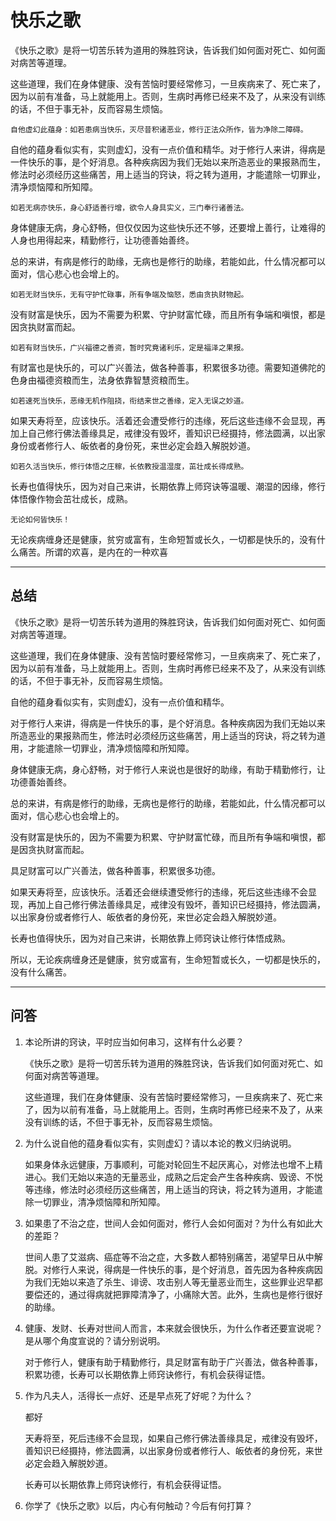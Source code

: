 # 快乐之歌

《快乐之歌》是将一切苦乐转为道用的殊胜窍诀，告诉我们如何面对死亡、如何面对病苦等道理。

这些道理，我们在身体健康、没有苦恼时要经常修习，一旦疾病来了、死亡来了，因为以前有准备，马上就能用上。否则，生病时再修已经来不及了，从来没有训练的话，不但于事无补，反而容易生烦恼。

```
自他虚幻此蕴身：如若患病当快乐，灭尽昔积诸恶业，修行正法众所作，皆为净除二障碍。
```

自他的蕴身看似实有，实则虚幻，没有一点价值和精华。对于修行人来讲，得病是一件快乐的事，是个好消息。各种疾病因为我们无始以来所造恶业的果报熟而生，修法时必须经历这些痛苦，用上适当的窍诀，将之转为道用，才能遣除一切罪业，清净烦恼障和所知障。

```
如若无病亦快乐，身心舒适善行增，欲令人身具实义，三门奉行诸善法。
```

身体健康无病，身心舒畅，但仅仅因为这些快乐还不够，还要增上善行，让难得的人身也用得起来，精勤修行，让功德善始善终。

总的来讲，有病是修行的助缘，无病也是修行的助缘，若能如此，什么情况都可以面对，信心悲心也会增上的。

```
如若无财当快乐，无有守护忙碌事，所有争端及恼怒，悉由贪执财物起。
```

没有财富是快乐，因为不需要为积累、守护财富忙碌，而且所有争端和嗔恨，都是因贪执财富而起。

```
如若有财当快乐，广兴福德之善资，暂时究竟诸利乐，定是福泽之果报。
```

有财富也是快乐的，可以广兴善法，做各种善事，积累很多功德。需要知道佛陀的色身由福德资粮而生，法身依靠智慧资粮而生。

```
如若速死当快乐，恶缘无机作阻挠，衔结来世之善缘，定入无误之妙道。
```

如果天寿将至，应该快乐。活着还会遭受修行的违缘，死后这些违缘不会显现，再加上自己修行佛法善缘具足，戒律没有毁坏，善知识已经摄持，修法圆满，以出家身份或者修行人、皈依者的身份死，来世必定会趋入解脱妙道。

```
如若久活当快乐，修行体悟之庄稼，长依教授温湿度，茁壮成长得成熟。
```

长寿也值得快乐，因为对自己来讲，长期依靠上师窍诀等温暖、潮湿的因缘，修行体悟像作物会茁壮成长，成熟。

```
无论如何皆快乐！
```

无论疾病缠身还是健康，贫穷或富有，生命短暂或长久，一切都是快乐的，没有什么痛苦。所谓的欢喜，是内在的一种欢喜

***

## 总结

《快乐之歌》是将一切苦乐转为道用的殊胜窍诀，告诉我们如何面对死亡、如何面对病苦等道理。

这些道理，我们在身体健康、没有苦恼时要经常修习，一旦疾病来了、死亡来了，因为以前有准备，马上就能用上。否则，生病时再修已经来不及了，从来没有训练的话，不但于事无补，反而容易生烦恼。

自他的蕴身看似实有，实则虚幻，没有一点价值和精华。

对于修行人来讲，得病是一件快乐的事，是个好消息。各种疾病因为我们无始以来所造恶业的果报熟而生，修法时必须经历这些痛苦，用上适当的窍诀，将之转为道用，才能遣除一切罪业，清净烦恼障和所知障。

身体健康无病，身心舒畅，对于修行人来说也是很好的助缘，有助于精勤修行，让功德善始善终。

总的来讲，有病是修行的助缘，无病也是修行的助缘，若能如此，什么情况都可以面对，信心悲心也会增上的。

没有财富是快乐的，因为不需要为积累、守护财富忙碌，而且所有争端和嗔恨，都是因贪执财富而起。

具足财富可以广兴善法，做各种善事，积累很多功德。

如果天寿将至，应该快乐。活着还会继续遭受修行的违缘，死后这些违缘不会显现，再加上自己修行佛法善缘具足，戒律没有毁坏，善知识已经摄持，修法圆满，以出家身份或者修行人、皈依者的身份死，来世必定会趋入解脱妙道。

长寿也值得快乐，因为对自己来讲，长期依靠上师窍诀让修行体悟成熟。

所以，无论疾病缠身还是健康，贫穷或富有，生命短暂或长久，一切都是快乐的，没有什么痛苦。

***

## 问答

1. 本论所讲的窍诀，平时应当如何串习，这样有什么必要？

    《快乐之歌》是将一切苦乐转为道用的殊胜窍诀，告诉我们如何面对死亡、如何面对病苦等道理。

    这些道理，我们在身体健康、没有苦恼时要经常修习，一旦疾病来了、死亡来了，因为以前有准备，马上就能用上。否则，生病时再修已经来不及了，从来没有训练的话，不但于事无补，反而容易生烦恼。

2. 为什么说自他的蕴身看似实有，实则虚幻？请以本论的教义归纳说明。

    如果身体永远健康，万事顺利，可能对轮回生不起厌离心，对修法也增不上精进心。我们无始以来造的无量恶业，成熟之后定会产生各种疾病、毁谤、不悦等违缘，修法时必须经历这些痛苦，用上适当的窍诀，将之转为道用，才能遣除一切罪业，清净烦恼障和所知障。
    
3. 如果患了不治之症，世间人会如何面对，修行人会如何面对？为什么有如此大的差距？

    世间人患了艾滋病、癌症等不治之症，大多数人都特别痛苦，渴望早日从中解脱。对修行人来说，得病是一件快乐的事，是个好消息，首先因为各种疾病因为我们无始以来造了杀生、诽谤、攻击别人等无量恶业而生，这些罪业迟早都要偿还的，通过得病就把罪障清净了，小痛除大苦。此外，生病也是修行很好的助缘。

4. 健康、发财、长寿对世间人而言，本来就会很快乐，为什么作者还要宣说呢？是从哪个角度宣说的？请分别说明。

    对于修行人，健康有助于精勤修行，具足财富有助于广兴善法，做各种善事，积累功德，长寿可以长期依靠上师窍诀修行，有机会获得证悟。

5. 作为凡夫人，活得长一点好、还是早点死了好呢？为什么？

    都好
    
    天寿将至，死后违缘不会显现，如果自己修行佛法善缘具足，戒律没有毁坏，善知识已经摄持，修法圆满，以出家身份或者修行人、皈依者的身份死，来世必定会趋入解脱妙道。
    
    长寿可以长期依靠上师窍诀修行，有机会获得证悟。

6. 你学了《快乐之歌》以后，内心有何触动？今后有何打算？